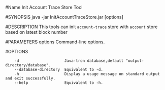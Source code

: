 #Name
     Init Account Trace Store Tool


#SYNOPSIS
    java -jar InitAccountTraceStore.jar [options]


#DESCRIPTION
This tools can init `account-trace` store with `account` store based on latest block number


#PARAMETERS
    options        Command-line options.

#OPTIONS

        -d                    Java-tron database,default "output-directory/database".
        --database-directory  Equivalent to -d.
        -h                    Display a usage message on standard output and exit successfully.
        --help                Equivalent to -h.
